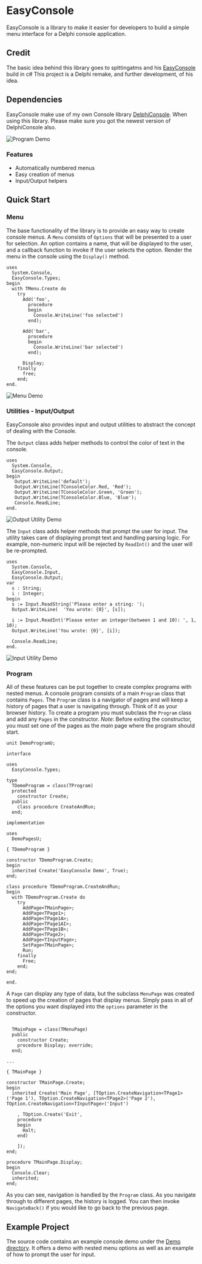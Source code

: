 # EasyConsole
EasyConsole is a library to make it easier for developers to build a simple menu interface for a Delphi  console application.

## Credit

The basic idea behind this library goes to splttingatms and his [EasyConsole](https://github.com/splttingatms/EasyConsole) build in c#
This project is a Delphi remake, and further development, of his idea. 

## Dependencies

EasyConsole make use of my own Console library [DelphiConsole](https://github.com/JensBorrisholt/DelphiConsole). When using this library. Please make sure you got the newest version of DelphiConsole also.

![Program Demo](http://borrisholt.dk/GitHub/Images/EasyConsole/Image1.gif)

### Features
* Automatically numbered menus
* Easy creation of menus
* Input/Output helpers

## Quick Start
### Menu
The base functionality of the library is to provide an easy way to create console menus. A `Menu` consists of `Options` that will be presented to a user for selection. An option contains a name, that will be displayed to the user, and a callback function to invoke if the user selects the option. Render the menu in the console using the `Display()` method.

```Delphi
uses
  System.Console,
  EasyConsole.Types;
begin
  with TMenu.Create do
    try
      Add('foo',
        procedure
        begin
          Console.WriteLine('foo selected')
        end);

      Add('bar',
        procedure
        begin
          Console.WriteLine('bar selected')
        end);

      Display;
    finally
      free;
    end;
end.
```
![Menu Demo](http://borrisholt.dk/GitHub/Images/EasyConsole/Image2.png)


### Utilities - Input/Output
EasyConsole also provides input and output utilities to abstract the concept of dealing with the Console.

The `Output` class adds helper methods to control the color of text in the console.

```Delphi
uses
  System.Console,
  EasyConsole.Output;
begin
   Output.WriteLine('default');
   Output.WriteLine(TConsoleColor.Red, 'Red');
   Output.WriteLine(TConsoleColor.Green, 'Green');
   Output.WriteLine(TConsoleColor.Blue, 'Blue');
   Console.ReadLine;
end.
```

![Output Utility Demo](http://borrisholt.dk/GitHub/Images/EasyConsole/Image3.png)

The `Input` class adds helper methods that prompt the user for input. The utility takes care of displaying prompt text and handling parsing logic. For example, non-numeric input will be rejected by `ReadInt()` and the user will be re-prompted.

```Delphi
uses
  System.Console,
  EasyConsole.Input,
  EasyConsole.Output;
var
  s : String;
  i : Integer;
begin
  s := Input.ReadString('Please enter a string: ');
  Output.WriteLine(  'You wrote: {0}', [s]);

  i := Input.ReadInt('Please enter an integer(between 1 and 10): ', 1, 10);
  Output.WriteLine('You wrote: {0}', [i]);

  Console.ReadLine;
end.
```

![Input Utility Demo](http://borrisholt.dk/GitHub/Images/EasyConsole/Input.png)

### Program
All of these features can be put together to create complex programs with nested menus. A console program consists of a main `Program` class that contains `Pages`. The `Program` class is a navigator of pages and will keep a history of pages that a user is navigating through. Think of it as your browser history. To create a program you must subclass the `Program` class and add any `Pages` in the constructor. _Note_: Before exiting the constructor, you must set one of the pages as the _main_ page where the program should start.

```Delphi
unit DemoProgramU;

interface

uses
  EasyConsole.Types;

type
  TDemoProgram = class(TProgram)
  protected
    constructor Create;
  public
    class procedure CreateAndRun;
  end;

implementation

uses
  DemoPagesU;

{ TDemoProgram }

constructor TDemoProgram.Create;
begin
  inherited Create('EasyConsole Demo', True);
end;

class procedure TDemoProgram.CreateAndRun;
begin
  with TDemoProgram.Create do
    try
      AddPage<TMainPage>;
      AddPage<TPage1>;
      AddPage<TPage1A>;
      AddPage<TPage1AI>;
      AddPage<TPage1B>;
      AddPage<TPage2>;
      AddPage<TInputPage>;
      SetPage<TMainPage>;
      Run;
    finally
      Free;
    end;
end;

end.
```

A `Page` can display any type of data, but the subclass `MenuPage` was created to speed up the creation of pages that display menus. Simply pass in all of the options you want displayed into the `options` parameter in the constructor.

```Delphi

  TMainPage = class(TMenuPage)
  public
    constructor Create;
    procedure Display; override;
  end;

...

{ TMainPage }

constructor TMainPage.Create;
begin
  inherited Create('Main Page', [TOption.CreateNavigation<TPage1>('Page 1'), TOption.CreateNavigation<TPage2>('Page 2'), TOption.CreateNavigation<TInputPage>('Input')

    , TOption.Create('Exit',
    procedure
    begin
      Halt;
    end)

    ]);
end;

procedure TMainPage.Display;
begin
  Console.Clear;
  inherited;
end;

```

As you can see, navigation is handled by the `Program` class. As you navigate through to different pages, the history is logged. You can then invoke `NavigateBack()` if you would like to go back to the previous page.

## Example Project
The source code contains an example console demo under the [Demo directory](https://github.com/JensBorrisholt/EasyConsole/tree/master/Demo). It offers a demo with nested menu options as well as an example of how to prompt the user for input.
